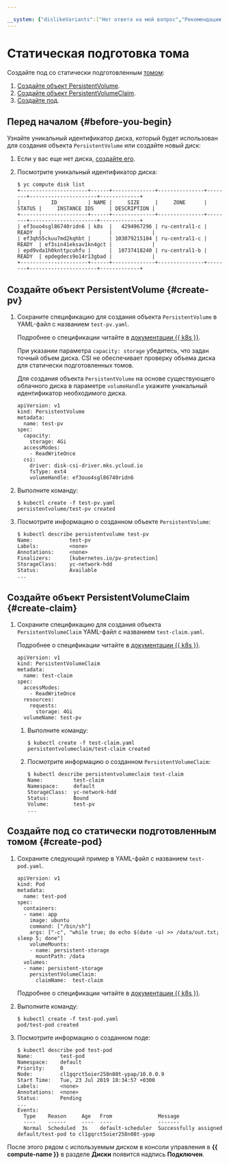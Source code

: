 ```yaml
---

__system: {"dislikeVariants":["Нет ответа на мой вопрос","Рекомендации не помогли","Содержание не соответствует заголовку","Другое"]}
---
```

# Статическая подготовка тома

Создайте под со статически подготовленным [томом](../../concepts/volume.md): 
1. [Создайте объект PersistentVolume](#create-pv).
1. [Создайте объект PersistentVolumeClaim](#create-claim).
1. [Создайте под](#create-pod).

## Перед началом {#before-you-begin}

Узнайте уникальный идентификатор диска, который будет использован для создания объекта `PersistentVolume` или создайте новый диск: 

1. Если у вас еще нет диска, [создайте его](../../../compute/operations/disk-create/empty.md).
1. Посмотрите уникальный идентификатор диска:

    ```
    $ yc compute disk list
    +----------------------+------+--------------+---------------+--------+----------------------+-------------+
    |          ID          | NAME |     SIZE     |     ZONE      | STATUS |     INSTANCE IDS     | DESCRIPTION |
    +----------------------+------+--------------+---------------+--------+----------------------+-------------+
    | ef3ouo4sgl86740ridn6 | k8s  |   4294967296 | ru-central1-c | READY  |                      |             |
    | ef3qh55ckuu7md2kqhbt |      | 103079215104 | ru-central1-c | READY  | ef3sin41eksav1kn4gct |             |
    | epd9vda1h0knttpcuhfu |      |  10737418240 | ru-central1-b | READY  | epdegdecs9o14r13gbad |             |
    +----------------------+------+--------------+---------------+--------+----------------------+-------------+
    ```

## Создайте объект PersistentVolume {#create-pv}
    
1. Сохраните спецификацию для создания объекта `PersistentVolume` в YAML-файл с названием `test-pv.yaml`.
    
    Подробнее о спецификации читайте в [документации {{ k8s }}](https://kubernetes.io/docs/reference/generated/kubernetes-api/v1.15/#persistentvolume-v1-core).
    
    При указании параметра `capacity: storage` убедитесь, что задан точный объем диска. CSI не обеспечивает проверку объема диска для статически подготовленных томов.
    
    Для создания объекта `PersistentVolume` на основе существующего облачного диска в параметре `volumeHandle` укажите уникальный идентификатор необходимого диска.
    
    ```
    apiVersion: v1
    kind: PersistentVolume
    metadata:
      name: test-pv
    spec:
      capacity:
        storage: 4Gi 
      accessModes:
        - ReadWriteOnce 
      csi:
        driver: disk-csi-driver.mks.ycloud.io
        fsType: ext4
        volumeHandle: ef3ouo4sgl86740ridn6
    ```
    
1. Выполните команду: 

    ```
    $ kubectl create -f test-pv.yaml
    persistentvolume/test-pv created
    ```

1. Посмотрите информацию о созданном объекте `PersistentVolume`:

    ```
    $ kubectl describe persistentvolume test-pv
    Name:            test-pv
    Labels:          <none>
    Annotations:     <none>
    Finalizers:      [kubernetes.io/pv-protection]
    StorageClass:    yc-network-hdd
    Status:          Available
    ...
    ```
            
## Создайте объект PersistentVolumeClaim {#create-claim}

1. Сохраните спецификацию для создания объекта `PersistentVolumeClaim` YAML-файл с названием `test-claim.yaml`.

    Подробнее о спецификации читайте в [документации {{ k8s }}](https://kubernetes.io/docs/reference/generated/kubernetes-api/v1.15/#persistentvolumeclaim-v1-core).
    
    ```
    apiVersion: v1
    kind: PersistentVolumeClaim
    metadata:
      name: test-claim
    spec:
      accessModes:
        - ReadWriteOnce
      resources:
        requests:
          storage: 4Gi
      volumeName: test-pv
    ```
    
    1. Выполните команду:
    
        ```
        $ kubectl create -f test-claim.yaml
        persistentvolumeclaim/test-claim created
        ```
        
    1. Посмотрите информацию о созданном `PersistentVolumeClaim`:
    
        ```
        $ kubectl describe persistentvolumeclaim test-claim
        Name:          test-claim
        Namespace:     default
        StorageClass:  yc-network-hdd
        Status:        Bound
        Volume:        test-pv
        ...
        ```
        
## Создайте под со статически подготовленным томом {#create-pod}

1. Сохраните следующий пример в YAML-файл с названием `test-pod.yaml`.
    
    ```
    apiVersion: v1
    kind: Pod
    metadata:
      name: test-pod
    spec:
      containers:
      - name: app
        image: ubuntu
        command: ["/bin/sh"]
        args: ["-c", "while true; do echo $(date -u) >> /data/out.txt; sleep 5; done"]
        volumeMounts:
        - name: persistent-storage
          mountPath: /data
      volumes:
      - name: persistent-storage
        persistentVolumeClaim:
          claimName:  test-claim
    ```
    
    Подробнее о спецификации читайте в [документации {{ k8s }}](https://kubernetes.io/docs/reference/generated/kubernetes-api/v1.15/#pod-v1-core).

1. Выполните команду: 

    ```
    $ kubectl create -f test-pod.yaml
    pod/test-pod created
    ```

1. Посмотрите информацию о созданном поде:

    ```
    $ kubectl describe pod test-pod
    Name:         test-pod
    Namespace:    default
    Priority:     0
    Node:         cl1gqrct5oier258n08t-ypap/10.0.0.9
    Start Time:   Tue, 23 Jul 2019 18:34:57 +0300
    Labels:       <none>
    Annotations:  <none>
    Status:       Pending
    ...
    Events:
      Type    Reason     Age   From               Message
      ----    ------     ----  ----               -------
      Normal  Scheduled  3s    default-scheduler  Successfully assigned default/test-pod to cl1gqrct5oier258n08t-ypap
    ```

После этого рядом с используемым диском в консоли управления в **{{ compute-name }}** в разделе **Диски** появится надпись **Подключен**.
